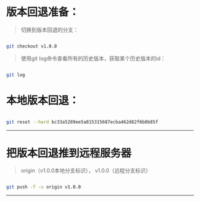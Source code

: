 
# 版本回退准备：

> 切换到版本回退的分支：

```sh

git checkout v1.0.0

```

> 使用git log命令查看所有的历史版本，获取某个历史版本的id：

```sh

git log

```

# 本地版本回退：

```sh

git reset --hard bc33a5289ee5a815315687ecba462d82f6b0b85f  

```
---

# 把版本回退推到远程服务器

> origin（v1.0.0本地分支标识），  v1.0.0（远程分支标识）

```sh

git push -f -u origin v1.0.0

```

---